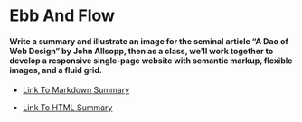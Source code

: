 # Ebb And Flow

#### Write a summary and illustrate an image for the seminal article “A Dao of Web Design” by John Allsopp, then as a class, we’ll work together to develop a responsive single-page website with semantic markup, flexible images, and a fluid grid.

* [Link To Markdown Summary](https://github.com/hannahcassel/ebb-and-flow/blob/master/hc_summary.md)

* [Link To HTML Summary](https://github.com/hannahcassel/ebb-and-flow/blob/master/hc_summary.md)
